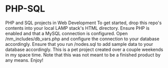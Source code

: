 # PHP-SQL
PHP and SQL projects in Web Development
To get started, drop this repo's contents into your local LAMP stack's HTML directory. Ensure PHP is enabled and that a MySQL connection is configured. Open /nm_includes/db_vars.php and configure the connection to your database accordingly. Ensure that you run /nodes.sql to add sample data to your database accordingly.
This is a pet project created over a couple weekends in my space time. Note that this was not meant to be a finished product by any means.
Enjoy!

